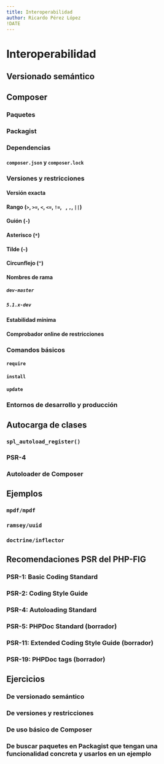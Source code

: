 ```yaml
---
title: Interoperabilidad
author: Ricardo Pérez López
!DATE
---
```


# Interoperabilidad

## Versionado semántico

## Composer

### Paquetes

### Packagist

### Dependencias

#### `composer.json` y `composer.lock`

### Versiones y restricciones

#### Versión exacta

#### Rango (`>`, `>=`, `<`, `<=`, `!=`, ` `, `,`, `||`)

#### Guión (`-`)

#### Asterisco (`*`)

#### Tilde (`~`)

#### Circunflejo (`^`)

#### Nombres de rama

##### `dev-master`

##### `5.1.x-dev`

#### Estabilidad mínima

#### Comprobador online de restricciones

### Comandos básicos

#### `require`

#### `install`

#### `update`

### Entornos de desarrollo y producción

## Autocarga de clases

### `spl_autoload_register()`

### PSR-4

### Autoloader de Composer

## Ejemplos

### `mpdf/mpdf`

### `ramsey/uuid`

### `doctrine/inflector`

## Recomendaciones PSR del PHP-FIG

### PSR-1: Basic Coding Standard

### PSR-2: Coding Style Guide

### PSR-4: Autoloading Standard

### PSR-5: PHPDoc Standard (borrador)

### PSR-11: Extended Coding Style Guide (borrador)

### PSR-19: PHPDoc tags (borrador)

## Ejercicios

### De versionado semántico

### De versiones y restricciones

### De uso básico de Composer

### De buscar paquetes en Packagist que tengan una funcionalidad concreta y usarlos en un ejemplo

